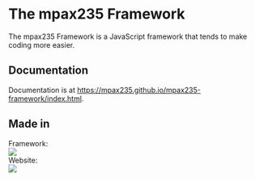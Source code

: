 # The mpax235 Framework
The mpax235 Framework is a JavaScript framework that tends to make coding more easier.

## Documentation
Documentation is at https://mpax235.github.io/mpax235-framework/index.html.

## Made in
Framework:<br>
<img src="https://skillicons.dev/icons?i=js" /><br>
Website:<br>
<img src="https://skillicons.dev/icons?i=html,css,js" />

